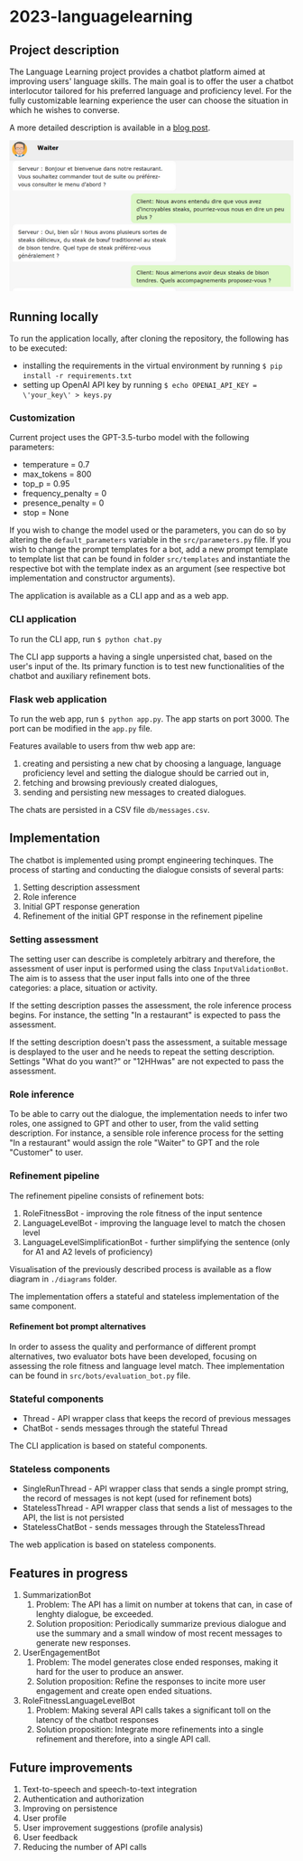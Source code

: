 # 2023-languagelearning

## Project description

The Language Learning project provides a chatbot platform aimed at improving users' language skills. The main goal is to offer the user a chatbot interlocutor tailored for his preferred language and proficiency level. For the fully customizable learning experience the user can choose the situation in which he wishes to converse.

A more detailed description is available in a [blog post](https://blog.doxray.com/p/linguaai-ai-powered-personalized). 

![LinguaAI](./LinguaAI.png)

## Running locally

To run the application locally, after cloning the repository, the following has to be executed:

- installing the requirements in the virtual environment by running ```$ pip install -r requirements.txt```
- setting up OpenAI API key by running ```$ echo OPENAI_API_KEY = \'your_key\' > keys.py```

### Customization

Current project uses the GPT-3.5-turbo model with the following parameters:

- temperature = 0.7
- max_tokens = 800
- top_p = 0.95
- frequency_penalty = 0
- presence_penalty = 0
- stop = None

If you wish to change the model used or the parameters, you can do so by altering the ```default_parameters``` variable in the ```src/parameters.py``` file. If you wish to change the prompt templates for a bot, add a new prompt template to template list that can be found in folder ```src/templates``` and instantiate the respective bot with the template index as an argument (see respective bot implementation and constructor arguments).

The application is available as a CLI app and as a web app.


### CLI application

To run the CLI app, run ```$ python chat.py```

The CLI app supports a having a single unpersisted chat, based on the user's input of the. Its primary function is to test new functionalities of the chatbot and auxiliary refinement bots.

### Flask web application

To run the web app, run ```$ python app.py```. The app starts on port 3000. The port can be modified in the ```app.py``` file.

Features available to users from thw web app are:

1. creating and persisting a new chat by choosing a language, language proficiency level and setting the dialogue should be carried out in,
2. fetching and browsing previously created dialogues,
3. sending and persisting new messages to created dialogues.

The chats are persisted in a CSV file ```db/messages.csv```.

## Implementation

The chatbot is implemented using prompt engineering techinques. The process of starting and conducting the dialogue consists of several parts:

1. Setting description assessment
2. Role inference
3. Initial GPT response generation
4. Refinement of the initial GPT response in the refinement pipeline

### Setting assessment

The setting user can describe is completely arbitrary and therefore, the assessment of user input is performed using the class ```InputValidationBot```. The aim is to assess that the user input falls into one of the three categories: a place, situation or activity.

If the setting description passes the assessment, the role inference process begins. For instance, the setting "In a restaurant" is expected to pass the assessment.

If the setting description doesn't pass the assessment, a suitable message is desplayed to the user and he needs to repeat the setting description. Settings "What do you want?" or "12HHwas" are not expected to pass the assessment.

### Role inference

To be able to carry out the dialogue, the implementation needs to infer two roles, one assigned to GPT and other to user, from the valid setting description. For instance, a sensible role inference process for the setting "In a restaurant" would assign the role "Waiter" to GPT and the role "Customer" to user. 

### Refinement pipeline

The refinement pipeline consists of refinement bots:

1. RoleFitnessBot - improving the role fitness of the input sentence
2. LanguageLevelBot - improving the language level to match the chosen level
3. LanguageLevelSimplificationBot - further simplifying the sentence (only for A1 and A2 levels of proficiency)

Visualisation of the previously described process is available as a flow diagram in ```./diagrams``` folder.

The implementation offers a stateful and stateless implementation of the same component.

#### Refinement bot prompt alternatives

In order to assess the quality and performance of different prompt alternatives, two evaluator bots have been developed, focusing on assessing the role fitness and language level match. Thee implementation can be found in ```src/bots/evaluation_bot.py``` file.

### Stateful components

- Thread - API wrapper class that keeps the record of previous messages
- ChatBot - sends messages through the stateful Thread

The CLI application is based on stateful components.

### Stateless components

- SingleRunThread - API wrapper class that sends a single prompt string, the record of messages is not kept (used for refinement bots)
- StatelessThread - API wrapper class that sends a list of messages to the API, the list is not persisted
- StatelessChatBot - sends messages through the StatelessThread

The web application is based on stateless components.

## Features in progress

1. SummarizationBot
   1. Problem: The API has a limit on number at tokens that can, in case of lenghty dialogue, be exceeded.
   2. Solution proposition: Periodically summarize previous dialogue and use the summary and a small window of most recent messages to generate new responses.
2. UserEngagementBot
   1. Problem: The model generates close ended responses, making it hard for the user to produce an answer.
   2. Solution proposition: Refine the responses to incite more user engagement and create open ended situations.
3. RoleFitnessLanguageLevelBot
   1. Problem: Making several API calls takes a significant toll on the latency of the chatbot responses
   2. Solution proposition: Integrate more refinements into a single refinement and therefore, into a single API call.

## Future improvements

1. Text-to-speech and speech-to-text integration
2. Authentication and authorization
3. Improving on persistence
4. User profile
5. User improvement suggestions (profile analysis)
6. User feedback
7. Reducing the number of API calls
